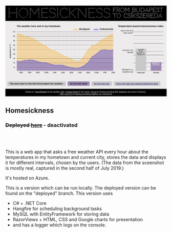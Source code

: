 <img src="https://github.com/zsofi-gagyi/homesickness/blob/master/screenshots/3.png" width="870px"></img> 

<h2>Homesickness</h2>
<h3><del>Deployed <a href="https://homesicknessvisualiser.azurewebsites.net">here</del></a> - deactivated</h3>
<br/>
<br/>
<p>This is a web app that asks a free weather API every hour about the temperatures in my hometown and current city, stores the data and displays it for different intervals, chosen by the users. (The data from the sceenshot is mostly real, captured in the second half of July 2019.)</p>
<p>It's hosted on Azure.</p>
<p>This is a version which can be run locally. The deployed version can be found on the "deployed" branch. This version uses</p>

- C# + .NET Core
- Hangfire for scheduling background tasks
- MySQL with EntityFramework for storing data
- RazorViews + HTML, CSS and Google charts for presentation
- and has a logger which logs on the console.
